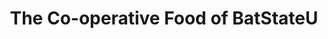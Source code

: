 ---
title: "The Co-operative Food of BatStateU"
url: /batangas/the-co-operative-food-of-batstateu/
shop: convenience
---